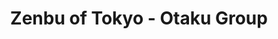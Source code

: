 ---
layout: videojs
thumbnail: https://i.ytimg.com/vi/BE45I9iDlmI/maxresdefault.jpg
category: movies
title: Zenbu of Tokyo - Otaku Group
description: >
    Shiori, Wakana, Akane, and Moe prepare for their merch hunting.
id: NmWMyXpG2A4q
video_url: https://www.youtube.com/embed/BE45I9iDlmI?start=0&end=57
lang: en
---